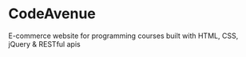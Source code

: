 # CodeAvenue
 E-commerce website for programming courses built with HTML,  CSS,  jQuery & RESTful apis
